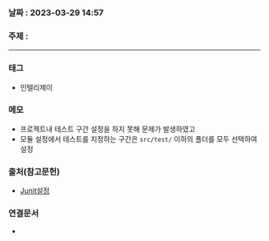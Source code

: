 ### 날짜 : 2023-03-29 14:57
### 주제 :
---
### 태그
* 인텔리제이

### 메모
* 프로젝트내 테스트 구간 설정을 하지 못해 문제가 발생하였고
* 모듈 설정에서 테스트를 지정하는 구간은 `src/test/` 이하의 폴더를 모두 선택하여 설정 

### 출처(참고문헌)
-  [Junit설정](https://velog.io/@wnajsldkf/JUnit-%EC%82%AC%EC%9A%A9%ED%95%98%EA%B8%B0)

### 연결문서
- 